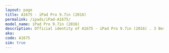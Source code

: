 ```yaml
---
layout: page
title: A1675 - iPad Pro 9.7in (2016)
permalink: /ipads/iPad-A1675/
model_name: iPad Pro 9.7in (2016)
description: Official identity of A1675 - iPad Pro 9.7in (2016) . 3 Best compatible iPad cases for iPad Pro 9.7in (2016). 3 Best compatible iPad pens for iPad Pro 9.7in (2016). 3 Best compatible iPad chargers for iPad Pro 9.7in (2016). 3 Best compatible keyboards for iPad Pro 9.7in (2016).
aka: 
code: A1675
sim: true
---
```

